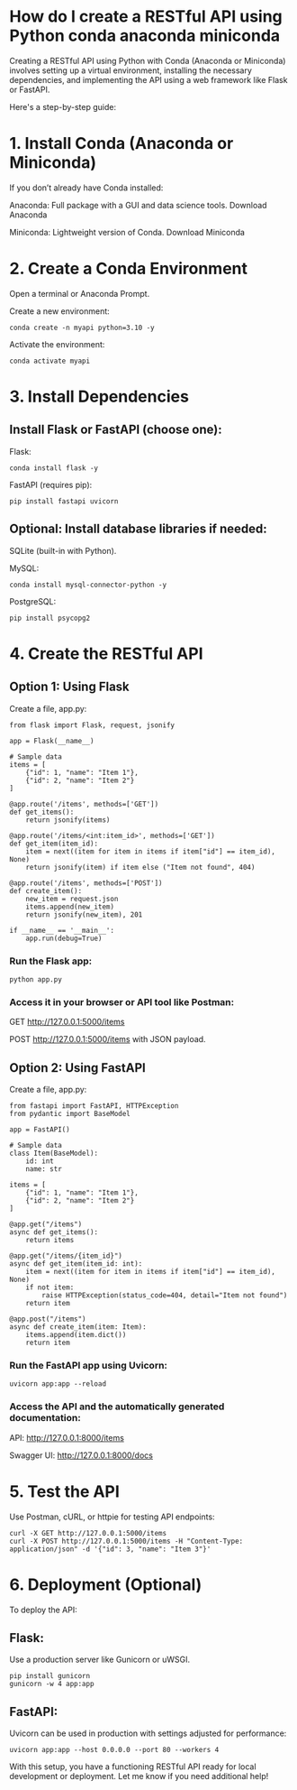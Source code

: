 # How do I create a RESTful API using Python conda anaconda miniconda

Creating a RESTful API using Python with Conda (Anaconda or Miniconda) involves setting up a virtual environment, installing the necessary dependencies, and implementing the API using a web framework like Flask or FastAPI.

Here's a step-by-step guide:

# 1. Install Conda (Anaconda or Miniconda)

If you don’t already have Conda installed:

Anaconda: Full package with a GUI and data science tools. Download Anaconda

Miniconda: Lightweight version of Conda. Download Miniconda

# 2. Create a Conda Environment

Open a terminal or Anaconda Prompt.

Create a new environment:

```
conda create -n myapi python=3.10 -y
```

Activate the environment:

```
conda activate myapi
```

# 3. Install Dependencies

## Install Flask or FastAPI (choose one):

Flask:

```
conda install flask -y
```

FastAPI (requires pip):

```
pip install fastapi uvicorn
```

## Optional: Install database libraries if needed:

SQLite (built-in with Python).

MySQL:

```
conda install mysql-connector-python -y
```

PostgreSQL:

```
pip install psycopg2
```

# 4. Create the RESTful API

## Option 1: Using Flask

Create a file, app.py:

```
from flask import Flask, request, jsonify

app = Flask(__name__)

# Sample data
items = [
    {"id": 1, "name": "Item 1"},
    {"id": 2, "name": "Item 2"}
]

@app.route('/items', methods=['GET'])
def get_items():
    return jsonify(items)

@app.route('/items/<int:item_id>', methods=['GET'])
def get_item(item_id):
    item = next((item for item in items if item["id"] == item_id), None)
    return jsonify(item) if item else ("Item not found", 404)

@app.route('/items', methods=['POST'])
def create_item():
    new_item = request.json
    items.append(new_item)
    return jsonify(new_item), 201

if __name__ == '__main__':
    app.run(debug=True)
```

### Run the Flask app:

```
python app.py
```

### Access it in your browser or API tool like Postman:

GET http://127.0.0.1:5000/items

POST http://127.0.0.1:5000/items with JSON payload.

## Option 2: Using FastAPI

Create a file, app.py:

```
from fastapi import FastAPI, HTTPException
from pydantic import BaseModel

app = FastAPI()

# Sample data
class Item(BaseModel):
    id: int
    name: str

items = [
    {"id": 1, "name": "Item 1"},
    {"id": 2, "name": "Item 2"}
]

@app.get("/items")
async def get_items():
    return items

@app.get("/items/{item_id}")
async def get_item(item_id: int):
    item = next((item for item in items if item["id"] == item_id), None)
    if not item:
        raise HTTPException(status_code=404, detail="Item not found")
    return item

@app.post("/items")
async def create_item(item: Item):
    items.append(item.dict())
    return item
```

### Run the FastAPI app using Uvicorn:

```
uvicorn app:app --reload
```

### Access the API and the automatically generated documentation:

API: http://127.0.0.1:8000/items

Swagger UI: http://127.0.0.1:8000/docs

# 5. Test the API

Use Postman, cURL, or httpie for testing API endpoints:

```
curl -X GET http://127.0.0.1:5000/items
curl -X POST http://127.0.0.1:5000/items -H "Content-Type: application/json" -d '{"id": 3, "name": "Item 3"}'
```

# 6. Deployment (Optional)

To deploy the API:

## Flask:

Use a production server like Gunicorn or uWSGI.

```
pip install gunicorn
gunicorn -w 4 app:app
```

## FastAPI:

Uvicorn can be used in production with settings adjusted for performance:

```
uvicorn app:app --host 0.0.0.0 --port 80 --workers 4
```

With this setup, you have a functioning RESTful API ready for local development or deployment. Let me know if you need additional help!
